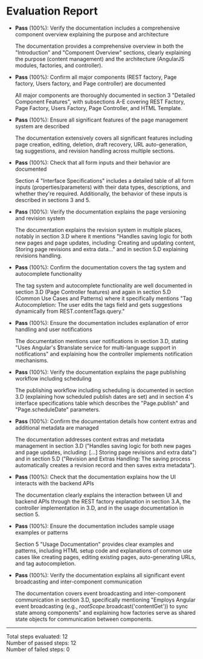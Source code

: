 # Evaluation Report

- **Pass** (100%): Verify the documentation includes a comprehensive component overview explaining the purpose and architecture
  
  The documentation provides a comprehensive overview in both the "Introduction" and "Component Overview" sections, clearly explaining the purpose (content management) and the architecture (AngularJS modules, factories, and controller).

- **Pass** (100%): Confirm all major components (REST factory, Page factory, Users factory, and Page controller) are documented
  
  All major components are thoroughly documented in section 3 "Detailed Component Features", with subsections A-E covering REST Factory, Page Factory, Users Factory, Page Controller, and HTML Template.

- **Pass** (100%): Ensure all significant features of the page management system are described
  
  The documentation extensively covers all significant features including page creation, editing, deletion, draft recovery, URL auto-generation, tag suggestions, and revision handling across multiple sections.

- **Pass** (100%): Check that all form inputs and their behavior are documented
  
  Section 4 "Interface Specifications" includes a detailed table of all form inputs (properties/parameters) with their data types, descriptions, and whether they're required. Additionally, the behavior of these inputs is described in sections 3 and 5.

- **Pass** (100%): Verify the documentation explains the page versioning and revision system
  
  The documentation explains the revision system in multiple places, notably in section 3.D where it mentions "Handles saving logic for both new pages and page updates, including: Creating and updating content, Storing page revisions and extra data..." and in section 5.D explaining revisions handling.

- **Pass** (100%): Confirm the documentation covers the tag system and autocomplete functionality
  
  The tag system and autocomplete functionality are well documented in section 3.D (Page Controller features) and again in section 5.D (Common Use Cases and Patterns) where it specifically mentions "Tag Autocompletion: The user edits the tags field and gets suggestions dynamically from REST.contentTags.query."

- **Pass** (100%): Ensure the documentation includes explanation of error handling and user notifications
  
  The documentation mentions user notifications in section 3.D, stating "Uses Angular's $translate service for multi-language support in notifications" and explaining how the controller implements notification mechanisms.

- **Pass** (100%): Verify the documentation explains the page publishing workflow including scheduling
  
  The publishing workflow including scheduling is documented in section 3.D (explaining how scheduled publish dates are set) and in section 4's interface specifications table which describes the "Page.publish" and "Page.scheduleDate" parameters.

- **Pass** (100%): Confirm the documentation details how content extras and additional metadata are managed
  
  The documentation addresses content extras and metadata management in section 3.D ("Handles saving logic for both new pages and page updates, including: [...] Storing page revisions and extra data") and in section 5.D ("Revision and Extras Handling: The saving process automatically creates a revision record and then saves extra metadata").

- **Pass** (100%): Check that the documentation explains how the UI interacts with the backend APIs
  
  The documentation clearly explains the interaction between UI and backend APIs through the REST factory explanation in section 3.A, the controller implementation in 3.D, and in the usage documentation in section 5.

- **Pass** (100%): Ensure the documentation includes sample usage examples or patterns
  
  Section 5 "Usage Documentation" provides clear examples and patterns, including HTML setup code and explanations of common use cases like creating pages, editing existing pages, auto-generating URLs, and tag autocompletion.

- **Pass** (100%): Verify the documentation explains all significant event broadcasting and inter-component communication
  
  The documentation covers event broadcasting and inter-component communication in section 3.D, specifically mentioning "Employs Angular event broadcasting (e.g., $rootScope.$broadcast('contentGet')) to sync state among components" and explaining how factories serve as shared state objects for communication between components.

---

Total steps evaluated: 12  
Number of passed steps: 12  
Number of failed steps: 0